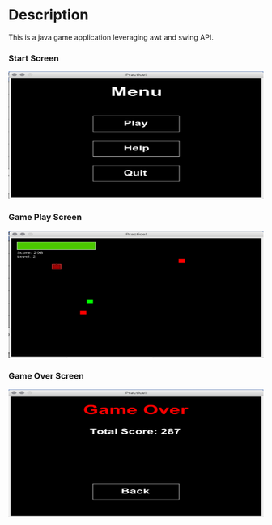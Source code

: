 # Description
This is a java game application leveraging awt and swing API.

### Start Screen
<img src="https://github.com/Zerro97/Space-Shooter/blob/master/images/image1.png" alt="Start Screen" height="252px" width="512px"/>

### Game Play Screen
<img src="https://github.com/Zerro97/Space-Shooter/blob/master/images/image2.png" alt="Start Screen" height="252px" width="512px"/>

### Game Over Screen
<img src="https://github.com/Zerro97/Space-Shooter/blob/master/images/image3.png" alt="Start Screen" height="252px" width="512px"/>
